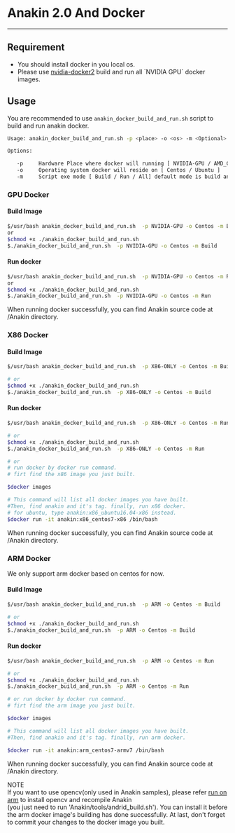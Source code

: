 # Anakin 2.0 And Docker
---

## Requirement

+ You should install docker in you local os.
+ Please use [nvidia-docker2](https://github.com/NVIDIA/nvidia-docker/wiki/Installation-(version-2.0))  build and run all `NVIDIA GPU` docker images.

## Usage

You are recommended to use `anakin_docker_build_and_run.sh` script to build and run anakin docker.

```bash
Usage: anakin_docker_build_and_run.sh -p <place> -o <os> -m <Optional>

Options:

   -p     Hardware Place where docker will running [ NVIDIA-GPU / AMD_GPU / X86-ONLY / ARM ]
   -o     Operating system docker will reside on [ Centos / Ubuntu ]
   -m     Script exe mode [ Build / Run / All] default mode is build and run
```

### GPU Docker

#### Build Image

```bash
$/usr/bash anakin_docker_build_and_run.sh  -p NVIDIA-GPU -o Centos -m Build
or
$chmod +x ./anakin_docker_build_and_run.sh
$./anakin_docker_build_and_run.sh  -p NVIDIA-GPU -o Centos -m Build
```

#### Run docker
```bash
$/usr/bash anakin_docker_build_and_run.sh  -p NVIDIA-GPU -o Centos -m Run
or
$chmod +x ./anakin_docker_build_and_run.sh
$./anakin_docker_build_and_run.sh  -p NVIDIA-GPU -o Centos -m Run
```
When running docker successfully, you can find Anakin source code at /Anakin directory.

### X86 Docker
#### Build Image

```bash
$/usr/bash anakin_docker_build_and_run.sh  -p X86-ONLY -o Centos -m Build

# or
$chmod +x ./anakin_docker_build_and_run.sh
$./anakin_docker_build_and_run.sh  -p X86-ONLY -o Centos -m Build
```

#### Run docker

```bash
$/usr/bash anakin_docker_build_and_run.sh  -p X86-ONLY -o Centos -m Run

# or
$chmod +x ./anakin_docker_build_and_run.sh
$./anakin_docker_build_and_run.sh  -p X86-ONLY -o Centos -m Run

# or 
# run docker by docker run command.
# firt find the x86 image you just built.

$docker images

# This command will list all docker images you have built.    
#Then, find anakin and it's tag. finally, run x86 docker.
# for ubuntu, type anakin:x86_ubuntu16.04-x86 instead.
$docker run -it anakin:x86_centos7-x86 /bin/bash
```
When running docker successfully, you can find Anakin source code at /Anakin directory.

### ARM Docker

We only support arm docker based on centos for now.
#### Build Image
```bash
$/usr/bash anakin_docker_build_and_run.sh  -p ARM -o Centos -m Build

# or
$chmod +x ./anakin_docker_build_and_run.sh
$./anakin_docker_build_and_run.sh  -p ARM -o Centos -m Build
```

#### Run docker

```bash
$/usr/bash anakin_docker_build_and_run.sh  -p ARM -o Centos -m Run

# or
$chmod +x ./anakin_docker_build_and_run.sh
$./anakin_docker_build_and_run.sh  -p ARM -o Centos -m Run

# or run docker by docker run command.
# firt find the arm image you just built.

$docker images

# This command will list all docker images you have built.    
#Then, find anakin and it's tag. finally, run arm docker.

$docker run -it anakin:arm_centos7-armv7 /bin/bash

```
When running docker successfully, you can find Anakin source code at /Anakin directory.

NOTE  
If you want to use opencv(only used in Anakin samples), please refer [run on arm](../docs/Manual/run_on_arm_en.md) to install opencv and recompile Anakin  
(you just need to run 'Anakin/tools/andrid_build.sh').  You can install it before the arm docker image's building has done successfully. At last, don't forget to commit your changes to the docker image you built.